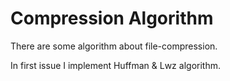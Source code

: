 # Compression Algorithm

There are some algorithm about file-compression.

In first issue I implement Huffman & Lwz algorithm.
